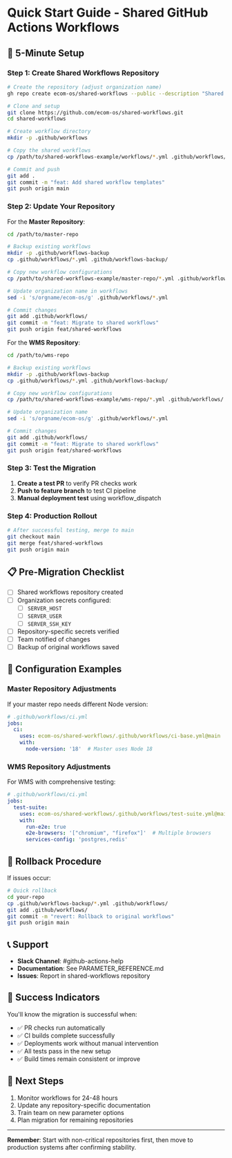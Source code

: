 # Quick Start Guide - Shared GitHub Actions Workflows

## 🚀 5-Minute Setup

### Step 1: Create Shared Workflows Repository

```bash
# Create the repository (adjust organization name)
gh repo create ecom-os/shared-workflows --public --description "Shared GitHub Actions workflows"

# Clone and setup
git clone https://github.com/ecom-os/shared-workflows.git
cd shared-workflows

# Create workflow directory
mkdir -p .github/workflows

# Copy the shared workflows
cp /path/to/shared-workflows-example/workflows/*.yml .github/workflows/

# Commit and push
git add .
git commit -m "feat: Add shared workflow templates"
git push origin main
```

### Step 2: Update Your Repository

For the **Master Repository**:

```bash
cd /path/to/master-repo

# Backup existing workflows
mkdir -p .github/workflows-backup
cp .github/workflows/*.yml .github/workflows-backup/

# Copy new workflow configurations
cp /path/to/shared-workflows-example/master-repo/*.yml .github/workflows/

# Update organization name in workflows
sed -i 's/orgname/ecom-os/g' .github/workflows/*.yml

# Commit changes
git add .github/workflows/
git commit -m "feat: Migrate to shared workflows"
git push origin feat/shared-workflows
```

For the **WMS Repository**:

```bash
cd /path/to/wms-repo

# Backup existing workflows
mkdir -p .github/workflows-backup
cp .github/workflows/*.yml .github/workflows-backup/

# Copy new workflow configurations
cp /path/to/shared-workflows-example/wms-repo/*.yml .github/workflows/

# Update organization name
sed -i 's/orgname/ecom-os/g' .github/workflows/*.yml

# Commit changes
git add .github/workflows/
git commit -m "feat: Migrate to shared workflows"
git push origin feat/shared-workflows
```

### Step 3: Test the Migration

1. **Create a test PR** to verify PR checks work
2. **Push to feature branch** to test CI pipeline
3. **Manual deployment test** using workflow_dispatch

### Step 4: Production Rollout

```bash
# After successful testing, merge to main
git checkout main
git merge feat/shared-workflows
git push origin main
```

## 📋 Pre-Migration Checklist

- [ ] Shared workflows repository created
- [ ] Organization secrets configured:
  - [ ] `SERVER_HOST`
  - [ ] `SERVER_USER`
  - [ ] `SERVER_SSH_KEY`
- [ ] Repository-specific secrets verified
- [ ] Team notified of changes
- [ ] Backup of original workflows saved

## 🔧 Configuration Examples

### Master Repository Adjustments

If your master repo needs different Node version:
```yaml
# .github/workflows/ci.yml
jobs:
  ci:
    uses: ecom-os/shared-workflows/.github/workflows/ci-base.yml@main
    with:
      node-version: '18'  # Master uses Node 18
```

### WMS Repository Adjustments

For WMS with comprehensive testing:
```yaml
# .github/workflows/ci.yml
jobs:
  test-suite:
    uses: ecom-os/shared-workflows/.github/workflows/test-suite.yml@main
    with:
      run-e2e: true
      e2e-browsers: '["chromium", "firefox"]'  # Multiple browsers
      services-config: 'postgres,redis'
```

## 🚨 Rollback Procedure

If issues occur:

```bash
# Quick rollback
cd your-repo
cp .github/workflows-backup/*.yml .github/workflows/
git add .github/workflows/
git commit -m "revert: Rollback to original workflows"
git push origin main
```

## 📞 Support

- **Slack Channel**: #github-actions-help
- **Documentation**: See PARAMETER_REFERENCE.md
- **Issues**: Report in shared-workflows repository

## 🎉 Success Indicators

You'll know the migration is successful when:
- ✅ PR checks run automatically
- ✅ CI builds complete successfully
- ✅ Deployments work without manual intervention
- ✅ All tests pass in the new setup
- ✅ Build times remain consistent or improve

## 🔄 Next Steps

1. Monitor workflows for 24-48 hours
2. Update any repository-specific documentation
3. Train team on new parameter options
4. Plan migration for remaining repositories

---

**Remember**: Start with non-critical repositories first, then move to production systems after confirming stability.
